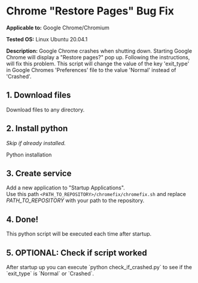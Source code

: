# Chrome "Restore Pages" Bug Fix
<p><b>Applicable to:</b> Google Chrome/Chromium</p>
<p><b>Tested OS:</b> Linux Ubuntu 20.04.1</p>
<b>Description:</b> Google Chrome crashes when shutting down. Starting Google Chrome will display a "Restore pages?" pop up. Following the instructions, will fix this problem. This script will change the value of the key 'exit_type' in Google Chromes 'Preferences' file to the value 'Normal' instead of 'Crashed'.

## 1. Download files
<p>Download files to any directory.</p>

## 2. Install python
<p><i>Skip if already installed.</i></p>
<p>Python installation</p>

## 3. Create service
Add a new application to "Startup Applications".<br>
Use this path `<PATH_TO_REPOSITORY>/chromefix/chromefix.sh` and replace _PATH_TO_REPOSITORY_ with your path to the repository.

## 4. Done!
<p>This python script will be executed each time after startup.</p>

## 5. OPTIONAL: Check if script worked
<p>After startup up you can execute `python check_if_crashed.py` to see if the `exit_type` is `Normal` or `Crashed`.</p>
